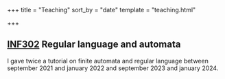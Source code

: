 +++
title = "Teaching"
sort_by = "date"
template = "teaching.html"

+++

## [INF302](https://im2ag-moodle.univ-grenoble-alpes.fr/course/view.php?id=160) Regular language and automata

I gave twice a tutorial on finite automata and regular language between september 2021 and january 2022 and september 2023 and january 2024.
